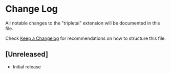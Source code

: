 # Change Log

All notable changes to the "tripletai" extension will be documented in this file.

Check [Keep a Changelog](http://keepachangelog.com/) for recommendations on how to structure this file.

## [Unreleased]

- Initial release